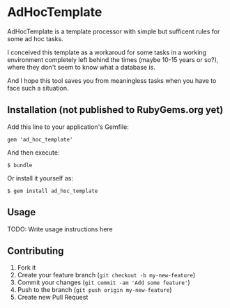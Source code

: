 # AdHocTemplate

AdHocTemplate is a template processor with simple but sufficent rules for some ad hoc tasks.

I conceived this template as a workaroud for some tasks in a working environment completely left behind the times (maybe 10-15 years or so?), where they don't seem to know what a database is.

And I hope this tool saves you from meaningless tasks when you have to face such a situation.

## Installation (not published to RubyGems.org yet)

Add this line to your application's Gemfile:

    gem 'ad_hoc_template'

And then execute:

    $ bundle

Or install it yourself as:

    $ gem install ad_hoc_template

## Usage

TODO: Write usage instructions here

## Contributing

1. Fork it
2. Create your feature branch (`git checkout -b my-new-feature`)
3. Commit your changes (`git commit -am 'Add some feature'`)
4. Push to the branch (`git push origin my-new-feature`)
5. Create new Pull Request
